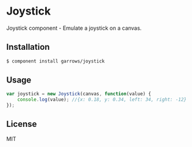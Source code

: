 # Joystick

Joystick component - Emulate a joystick on a canvas. 

## Installation

```bash
$ component install garrows/joystick
```

## Usage

```js
var joystick = new Joystick(canvas, function(value) {
    console.log(value); //{x: 0.18, y: 0.34, left: 34, right: -12}
});

```

## License

MIT